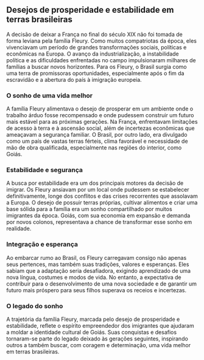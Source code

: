 ## Desejos de prosperidade e estabilidade em terras brasileiras

A decisão de deixar a França no final do século XIX não foi tomada de forma leviana pela família Fleury. Como muitos compatriotas da época, eles vivenciavam um período de grandes transformações sociais, políticas e econômicas na Europa. O avanço da industrialização, a instabilidade política e as dificuldades enfrentadas no campo impulsionaram milhares de famílias a buscar novos horizontes. Para os Fleury, o Brasil surgia como uma terra de promissoras oportunidades, especialmente após o fim da escravidão e a abertura do país à imigração europeia.

### O sonho de uma vida melhor

A família Fleury alimentava o desejo de prosperar em um ambiente onde o trabalho árduo fosse recompensado e onde pudessem construir um futuro mais estável para as próximas gerações. Na França, enfrentavam limitações de acesso à terra e à ascensão social, além de incertezas econômicas que ameaçavam a segurança familiar. O Brasil, por outro lado, era divulgado como um país de vastas terras férteis, clima favorável e necessidade de mão de obra qualificada, especialmente nas regiões do interior, como Goiás.

### Estabilidade e segurança

A busca por estabilidade era um dos principais motores da decisão de imigrar. Os Fleury ansiavam por um local onde pudessem se estabelecer definitivamente, longe dos conflitos e das crises recorrentes que assolavam a Europa. O desejo de possuir terras próprias, cultivar alimentos e criar uma base sólida para a família era um sonho compartilhado por muitos imigrantes da época. Goiás, com sua economia em expansão e demanda por novos colonos, representava a chance de transformar esse sonho em realidade.

### Integração e esperança

Ao embarcar rumo ao Brasil, os Fleury carregavam consigo não apenas seus pertences, mas também suas tradições, valores e esperanças. Eles sabiam que a adaptação seria desafiadora, exigindo aprendizado de uma nova língua, costumes e modos de vida. No entanto, a expectativa de contribuir para o desenvolvimento de uma nova sociedade e de garantir um futuro mais próspero para seus filhos superava os receios e incertezas.

### O legado do sonho

A trajetória da família Fleury, marcada pelo desejo de prosperidade e estabilidade, reflete o espírito empreendedor dos imigrantes que ajudaram a moldar a identidade cultural de Goiás. Suas conquistas e desafios tornaram-se parte do legado deixado às gerações seguintes, inspirando outros a também buscar, com coragem e determinação, uma vida melhor em terras brasileiras.